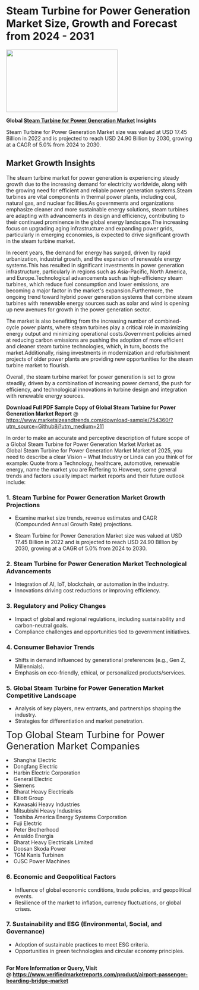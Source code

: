<H1>Steam Turbine for Power Generation Market Size, Growth and Forecast from 2024 - 2031</H1><img class="aligncenter size-medium wp-image-584254" src="https://thirdeyenews.in/wp-content/uploads/2024/09/Global-Market-Research-300x168.jpeg" alt="" width="300" height="168" /><p><strong>Global&nbsp;<a href="https://www.marketsizeandtrends.com/download-sample/754360/?utm_source=Github8j?utm_medium=211">Steam Turbine for Power Generation Market</a> Insights</strong></p><p>Steam Turbine for Power Generation Market size was valued at USD 17.45 Billion in 2022 and is projected to reach USD 24.90 Billion by 2030, growing at a CAGR of 5.0% from 2024 to 2030.</p><p><h2>Market Growth Insights</h2> <p>The steam turbine market for power generation is experiencing steady growth due to the increasing demand for electricity worldwide, along with the growing need for efficient and reliable power generation systems.Steam turbines are vital components in thermal power plants, including coal, natural gas, and nuclear facilities.As governments and organizations emphasize cleaner and more sustainable energy solutions, steam turbines are adapting with advancements in design and efficiency, contributing to their continued prominence in the global energy landscape.The increasing focus on upgrading aging infrastructure and expanding power grids, particularly in emerging economies, is expected to drive significant growth in the steam turbine market.</p> <p>In recent years, the demand for energy has surged, driven by rapid urbanization, industrial growth, and the expansion of renewable energy systems.This has resulted in significant investments in power generation infrastructure, particularly in regions such as Asia-Pacific, North America, and Europe.Technological advancements such as high-efficiency steam turbines, which reduce fuel consumption and lower emissions, are becoming a major factor in the market's expansion.Furthermore, the ongoing trend toward hybrid power generation systems that combine steam turbines with renewable energy sources such as solar and wind is opening up new avenues for growth in the power generation sector.</p> <p>The market is also benefiting from the increasing number of combined-cycle power plants, where steam turbines play a critical role in maximizing energy output and minimizing operational costs.Government policies aimed at reducing carbon emissions are pushing the adoption of more efficient and cleaner steam turbine technologies, which, in turn, boosts the market.Additionally, rising investments in modernization and refurbishment projects of older power plants are providing new opportunities for the steam turbine market to flourish.</p> <p>Overall, the steam turbine market for power generation is set to grow steadily, driven by a combination of increasing power demand, the push for efficiency, and technological innovations in turbine design and integration with renewable energy sources.</p> <p><span class=""><strong>Download Full PDF Sample Copy of Global Steam Turbine for Power Generation Market Report</strong> @ <a href="https://www.marketsizeandtrends.com/download-sample/754360/?utm_source=Github8j?utm_medium=211" target="_blank">https://www.marketsizeandtrends.com/download-sample/754360/?utm_source=Github8j?utm_medium=211</a></span></p><p>In order to make an accurate and perceptive description of future scope of a Global&nbsp;Steam Turbine for Power Generation Market Market as Global&nbsp;Steam Turbine for Power Generation Market Market of 2025, you need to describe a clear Vision &ndash; What Industry or Linda can you think of for example: Quote from a Technology, healthcare, automotive, renewable energy, name the market you are Reffering to.However, some general trends and factors usually impact market reports and their future outlook include:</p><h3>1.&nbsp;<strong>Steam Turbine for Power Generation Market Growth Projections</strong></h3><ul><li>Examine market size trends, revenue estimates and CAGR (Compounded Annual Growth Rate) projections.</li><li><p>Steam Turbine for Power Generation Market size was valued at USD 17.45 Billion in 2022 and is projected to reach USD 24.90 Billion by 2030, growing at a CAGR of 5.0% from 2024 to 2030.</p></li></ul><h3>2.&nbsp;<strong>Steam Turbine for Power Generation Market Technological Advancements</strong></h3><ul><li>Integration of AI, IoT, blockchain, or automation in the industry.</li><li>Innovations driving cost reductions or improving efficiency.</li></ul><h3>3.&nbsp;<strong>Regulatory and Policy Changes</strong></h3><ul><li>Impact of global and regional regulations, including sustainability and carbon-neutral goals.</li><li>Compliance challenges and opportunities tied to government initiatives.</li></ul><h3>4.&nbsp;<strong>Consumer Behavior Trends</strong></h3><ul><li>Shifts in demand influenced by generational preferences (e.g., Gen Z, Millennials).</li><li>Emphasis on eco-friendly, ethical, or personalized products/services.</li></ul><h3>5.&nbsp;<strong>Global Steam Turbine for Power Generation Market Competitive Landscape</strong></h3><ul><li>Analysis of key players, new entrants, and partnerships shaping the industry.</li><li>Strategies for differentiation and market penetration.</li></ul><p data-pm-slice="1 1 []"><span style="color: inherit; font-family: inherit; font-size: 25px;">Top Global Steam Turbine for Power Generation Market Companies</span></p><div class="" data-test-id=""><p><li>Shanghai Electric</li><li> Dongfang Electric</li><li> Harbin Electric Corporation</li><li> General Electric</li><li> Siemens</li><li> Bharat Heavy Electricals</li><li> Elliott Group</li><li> Kawasaki Heavy Industries</li><li> Mitsubishi Heavy Industries</li><li> Toshiba America Energy Systems Corporation</li><li> Fuji Electric</li><li> Peter Brotherhood</li><li> Ansaldo Energia</li><li> Bharat Heavy Electricals Limited</li><li> Doosan Skoda Power</li><li> TGM Kanis Turbinen</li><li> OJSC Power Machines</li></p></div><h3>6.&nbsp;<strong>Economic and Geopolitical Factors</strong></h3><ul><li>Influence of global economic conditions, trade policies, and geopolitical events.</li><li>Resilience of the market to inflation, currency fluctuations, or global crises.</li></ul><h3>7.&nbsp;<strong>Sustainability and ESG (Environmental, Social, and Governance)</strong></h3><ul><li>Adoption of sustainable practices to meet ESG criteria.</li><li>Opportunities in green technologies and circular economy principles.</li></ul><h2><strong style="font-size: 14px;">For More Information or Query, Visit @&nbsp;</strong><a style="background-color: #ffffff; font-size: 14px;" href="https://www.marketsizeandtrends.com/report/steam-turbine-for-power-generation-market/" target="_blank">https://www.verifiedmarketreports.com/product/airport-passenger-boarding-bridge-market</a></h2>